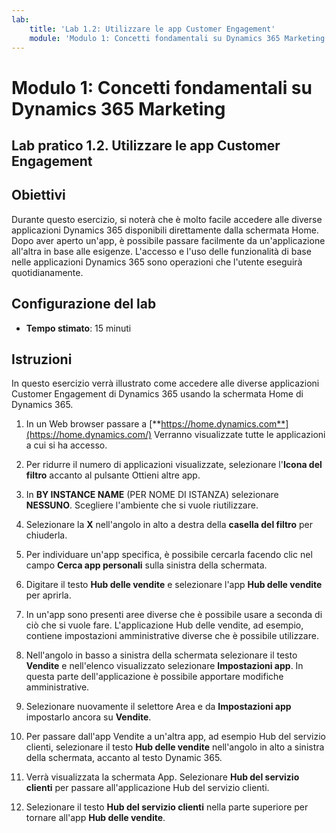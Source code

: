 ```yaml
---
lab:
    title: 'Lab 1.2: Utilizzare le app Customer Engagement'
    module: 'Modulo 1: Concetti fondamentali su Dynamics 365 Marketing'
---
```


Modulo 1: Concetti fondamentali su Dynamics 365 Marketing
========================

## Lab pratico 1.2. Utilizzare le app Customer Engagement 

## Obiettivi

Durante questo esercizio, si noterà che è molto facile accedere alle diverse applicazioni Dynamics 365 disponibili direttamente dalla schermata Home. Dopo aver aperto un'app, è possibile passare facilmente da un'applicazione all'altra in base alle esigenze. L'accesso e l'uso delle funzionalità di base nelle applicazioni Dynamics 365 sono operazioni che l'utente eseguirà quotidianamente.


## Configurazione del lab

  - **Tempo stimato**: 15 minuti

## Istruzioni

In questo esercizio verrà illustrato come accedere alle diverse applicazioni Customer Engagement di Dynamics 365 usando la schermata Home di Dynamics 365. 

1. In un Web browser passare a [**https://home.dynamics.com**](https://home.dynamics.com/) Verranno visualizzate tutte le applicazioni a cui si ha accesso. 

2. Per ridurre il numero di applicazioni visualizzate, selezionare l'**Icona del filtro** accanto al pulsante Ottieni altre app. 

3. In **BY INSTANCE NAME** (PER NOME DI ISTANZA) selezionare **NESSUNO**. Scegliere l'ambiente che si vuole riutilizzare. 

4. Selezionare la **X** nell'angolo in alto a destra della **casella del filtro** per chiuderla. 

5. Per individuare un'app specifica, è possibile cercarla facendo clic nel campo **Cerca app personali** sulla sinistra della schermata. 

6. Digitare il testo **Hub delle vendite** e selezionare l'app **Hub delle vendite** per aprirla. 

7. In un'app sono presenti aree diverse che è possibile usare a seconda di ciò che si vuole fare. L'applicazione Hub delle vendite, ad esempio, contiene impostazioni amministrative diverse che è possibile utilizzare. 

8. Nell'angolo in basso a sinistra della schermata selezionare il testo **Vendite** e nell'elenco visualizzato selezionare **Impostazioni app**. In questa parte dell'applicazione è possibile apportare modifiche amministrative. 

9. Selezionare nuovamente il selettore Area e da **Impostazioni app** impostarlo ancora su **Vendite**.

10. Per passare dall'app Vendite a un'altra app, ad esempio Hub del servizio clienti, selezionare il testo **Hub delle vendite** nell'angolo in alto a sinistra della schermata, accanto al testo Dynamic 365. 

11. Verrà visualizzata la schermata App. Selezionare **Hub del servizio clienti** per passare all'applicazione Hub del servizio clienti. 

12. Selezionare il testo **Hub del servizio clienti** nella parte superiore per tornare all'app **Hub delle vendite**. 
